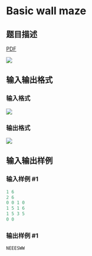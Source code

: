 # Basic wall maze

## 题目描述

[problemUrl]: https://uva.onlinejudge.org/index.php?option=com_onlinejudge&Itemid=8&category=22&page=show_problem&problem=1990

[PDF](https://uva.onlinejudge.org/external/110/p11049.pdf)

![](https://cdn.luogu.com.cn/upload/vjudge_pic/UVA11049/d7e694d19b554653953365fec977070a7ef0eeed.png)

## 输入输出格式

### 输入格式

![](https://cdn.luogu.com.cn/upload/vjudge_pic/UVA11049/8340767fc09cbcaf3d8db823be56c0400306b5cc.png)

### 输出格式

![](https://cdn.luogu.com.cn/upload/vjudge_pic/UVA11049/b6f99298ad9bb3cb828a380609b53b73ba5e0bc8.png)

## 输入输出样例

### 输入样例 #1

```cpp
1 6
2 6
0 0 1 0
1 5 1 6
1 5 3 5
0 0
```


### 输出样例 #1

```cpp
NEEESWW
```



